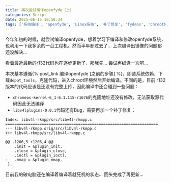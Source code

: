 ```yaml
---
title: 再次尝试编译openfyde（上）
categories: Script
date: 2025-06-15 10:50:34
tags: ['系统编译', 'openfyde', 'Linux系统', '补丁修复', 'fydeos', 'chroot环境']
---
```


今年年初的时候，就尝试编译openfyde，想着学习下编译和修改openfyde系统，也利用一下我多余的一台工程机。然而半年都过去了... 上次编译出镜像的问题都还没解决...

<!-- more -->

看着最近最新的r132代码也在逐步更新了，那我先... 尝试再编译一次吧... 

本次基本遵循{% post_link 编译openfyde [之前的步骤] %}，即装系统依赖，下载`depot_tools`，克隆代码，进入chroot环境然后开始编译。不同的是，目前 r132 版本的代码应该是还没有完整上传，因此编译中还会碰到一些问题：

- `chromeos-kernel-6_1-6.1.115-r1676`的克隆地址还没有修改，无法获取源代码因此无法编译
- `libv4lplugins-0.0.1`代码还有Bug，需要再加一个补丁修复：
```
Index: libv4l-rkmpp/src/libv4l-rkmpp.c
===================================================================
--- libv4l-rkmpp.orig/src/libv4l-rkmpp.c
+++ libv4l-rkmpp/src/libv4l-rkmpp.c

@@ -1206,5 +1206,4 @@
 	.init = &plugin_init,
 	.close = &plugin_close,
 	.ioctl = &plugin_ioctl,
-	.mmap = &plugin_mmap,
 };
```

目前我的破电脑还在编译着编译着就死机的状态... 回头完成了再更新... 
